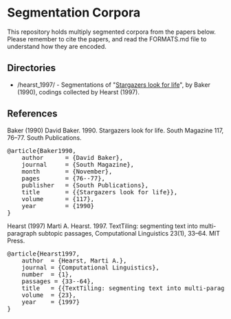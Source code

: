 Segmentation Corpora
====================

This repository holds multiply segmented corpora from the papers below.  Please remember to cite the papers, and read the FORMATS.md file to understand how they are encoded.


Directories
-----------
- /hearst_1997/ - Segmentations of "[Stargazers look for life](https://github.com/downloads/cfournie/segmentation.corpora/stargazers_look_for_life.pdf)", by Baker (1990), codings collected by Hearst (1997).


References
----------

Baker (1990)	David Baker. 1990. Stargazers look for life. South Magazine 117, 76–77. South Publications.

<pre>
@article{Baker1990,
	author		= {David Baker},
	journal		= {South Magazine},
	month		= {November},
	pages		= {76--77},
	publisher	= {South Publications},
	title		= {{Stargazers look for life}},
	volume		= {117},
	year		= {1990}
}
</pre>

Hearst (1997)   Marti A. Hearst. 1997. TextTiling: segmenting text into multi-paragraph subtopic passages, Computational Linguistics 23(1), 33–64. MIT Press.

<pre>
@article{Hearst1997,
    author  = {Hearst, Marti A.},
    journal = {Computational Linguistics},
    number  = {1},
    passages = {33--64},
    title   = {{TextTiling: segmenting text into multi-paragraph subtopic passages}},
    volume  = {23},
    year    = {1997}
}
</pre>
